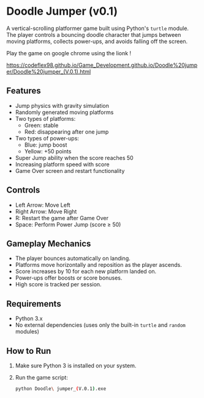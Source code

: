 # Doodle Jumper (v0.1)

A vertical-scrolling platformer game built using Python's `turtle` module. The player controls a bouncing doodle character that jumps between moving platforms, collects power-ups, and avoids falling off the screen.

Play the game on google chrome using the lionk !

https://codeflex98.github.io/Game_Development.github.io/Doodle%20jumper/Doodle%20jumper_(V.0.1).html

## Features

- Jump physics with gravity simulation
- Randomly generated moving platforms
- Two types of platforms:
  - Green: stable
  - Red: disappearing after one jump
- Two types of power-ups:
  - Blue: jump boost
  - Yellow: +50 points
- Super Jump ability when the score reaches 50
- Increasing platform speed with score
- Game Over screen and restart functionality

## Controls

- Left Arrow: Move Left  
- Right Arrow: Move Right  
- R: Restart the game after Game Over  
- Space: Perform Power Jump (score ≥ 50)

## Gameplay Mechanics

- The player bounces automatically on landing.
- Platforms move horizontally and reposition as the player ascends.
- Score increases by 10 for each new platform landed on.
- Power-ups offer boosts or score bonuses.
- High score is tracked per session.

## Requirements

- Python 3.x
- No external dependencies (uses only the built-in `turtle` and `random` modules)

## How to Run

1. Make sure Python 3 is installed on your system.
2. Run the game script:

   ```bash
   python Doodle\ jumper_(V.0.1).exe
